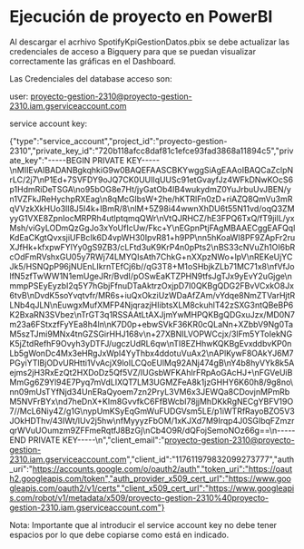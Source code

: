 # Ejecución de proyecto en PowerBI

Al descargar el acrhivo SpotifyKpiGestionDatos.pbix se debe actualizar las credenciales de acceso a Bigquery para que se puedan visualizar correctamente las gráficas en el Dashboard.

Las Credenciales del database acceso son:

user: proyecto-gestion-2310@proyecto-gestion-2310.iam.gserviceaccount.com

service account key: 

{"type":"service_account","project_id":"proyecto-gestion-2310","private_key_id":"720b118afcc8daf81c1efce93fad3868a11894c5","private_key":"-----BEGIN PRIVATE KEY-----\nMIIEvAIBADANBgkqhkiG9w0BAQEFAASCBKYwggSiAgEAAoIBAQCaZclpNrLC/2j7\nP1Ed+7SVFDY9oJQ7CK0UUIlqUUSc91etGvayfJz4WFkDNwKOcS6p1HdmRiDeTSGA\no95bOG8e7Ht/jyGatOb4IB4wukydmZ0YuJrbuUvJBEN/yn1VZFkJReHychpRXEag\n8qMcGlbsW+2he/hKTRlFn0zD+riAZQ8QmVu3mRqVVzkXkHUo3ll8J5I4k+IBmR/8\nlM+5Z98i44wwnXhDU6t55N11vd/oqQ3ZMyyG1VXE8ZpnIocMRPRh4utlptqmqQWr\nVtQJRHCZ/hE3FPQ6TxQ/fT9jilL/yxMsh/viGyLODmQzGgJo3xYoUfIcUw/Fkc+Y\nEGpnPtjFAgMBAAECggEAFQqlKdEaCKgtQvxsjiUFBcIk6D4vpWH30IpvR81+h9PP\nn5hKoaWI8PF9ZApFr2ruXJfHk+kfxpwFYlYy0gS9ZB3/cLFtd3uK9KrP4n0pPts2\nBS33cNVuZh1OI6bRcOdFmRVshxGU05y7RWj74LMYQIsAth7ChkG+nXXpzNWo+lpV\nREKeUjYCJk5/HSNQpP96jNUEnLIkrnTEfCj6b//qG3T8+M1oSHbjkZLb71MC71x8\nfVfJolfN5zfTwWW1N1emUgeJRr/BvdI/pOSwEaKTZPHN9tfsJgTJx9yEvY2uGjge\nmmpPSEyEyzbI2q5Y7hGbjFfnuDTaAktrzOxjpD7I0QKBgQDG2FBvVCxkO8Jx6tvB\nDvdK5soYvqtvfr/MR6s+iuQxOkziUzWDaAfZAm/vYdqe8NmZTVarHjtRLNb4qJLN\nEuwgxMufXMFP4NjqrazjHIibtsXLM8ckuhlT42zSXG3ntQBeBP6K2BxaRN3SVbez\nTrGT3q1RSSAAtLtAXJjmYwMHPQKBgQDGxuJzx/MD0N7m23a6FStxzfFyYEa8h4ln\nK7D0p+ebwSVkF36KR0cQLaNn+XZbbV9Ng0TaM5szTJmi9MNx4tnGZSGirHHJ168v\n+27XBNILVOPWCcjx/3lFm5YToIekNGK5jZtdRefhF9Ovyh3yDTFJ/ugczUdRL6qw\nTI8EZHhwKQKBgEvxddbvKP0nLb5gWonDc4Mx3eHRgJxWpl4YyThbx4ddotuVuAx2\nAPlKywF8OAkYJ6M7PGyiYTlBjODvURHtti1VvAcjX9loILCQoEUlMq92ANj474gB\nY4b8hyVYk8k5Aejms2jH3RxEzQt2HXDoDz5Qf5VZ/lUGsbWFKAhlrFRpAoGAcHJ+\nFGVeUiBMmGg6Z9Yl94E7Pyq7mVdLIXQT7LM3UGMZFeA8k1jzGHHY6K60h8/9g8no\nn09mUsTYfNjd34UnERaQyoem7zn2PryL3VM6x3JEWQa8CDovjnMPmRbM5NVFrBYx\nd7heDnX+KIm8GvvfkC6FfBWcbI78jjMhDKkRgNECgYBFV19O7//McL6Niy4Z/g1G\nypUmKSyEqGmWuFUDGVsm5LE/p1iWTRfRayoBZO5V3JOkHDThv/43IWt/lUv2j5hw\nfMyyyzFbOM/1xKJXd7M9Irqp4J0SGIbqFZmzrqrWVuUOumzm9ZFFmeRqtfJ8BzGj\nCb4O9R/dQFojSemoNOz66g==\n-----END PRIVATE KEY-----\n","client_email":"proyecto-gestion-2310@proyecto-gestion-2310.iam.gserviceaccount.com","client_id":"117611979832099273777","auth_uri":"https://accounts.google.com/o/oauth2/auth","token_uri":"https://oauth2.googleapis.com/token","auth_provider_x509_cert_url":"https://www.googleapis.com/oauth2/v1/certs","client_x509_cert_url":"https://www.googleapis.com/robot/v1/metadata/x509/proyecto-gestion-2310%40proyecto-gestion-2310.iam.gserviceaccount.com"}


Nota: Importante que al introducir el service account key no debe tener espacios por lo que debe copiarse como está en indicado.
